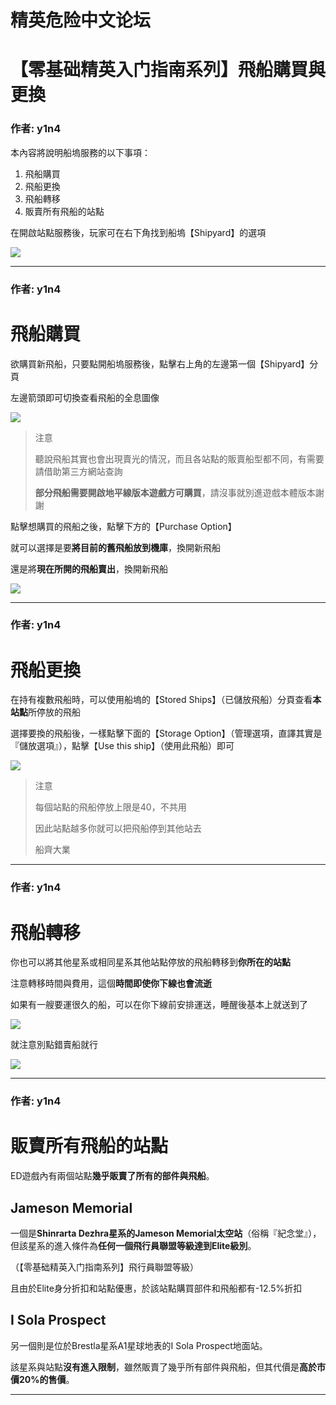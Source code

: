 




精英危险中文论坛
=========







 




# 【零基础精英入门指南系列】飛船購買與更換





### 作者: y1n4



本內容將說明船塢服務的以下事項：


1. 飛船購買
2. 飛船更換
3. 飛船轉移
4. 販賣所有飛船的站點


在開啟站點服務後，玩家可在右下角找到船塢【Shipyard】的選項  

![](https://qiniu.elitedanger.cn/assets/files/2021-01-02/1609559690-887911-stationmenu02.png)






---



### 作者: y1n4



飛船購買
====


欲購買新飛船，只要點開船塢服務後，點擊右上角的左邊第一個【Shipyard】分頁  

左邊箭頭即可切換查看飛船的全息圖像  

![](https://qiniu.elitedanger.cn/assets/files/2021-04-20/1618960319-951195-shipyard01.jpeg)



> 注意  
> 
> 聽說飛船其實也會出現賣光的情況，而且各站點的販賣船型都不同，有需要請借助第三方網站查詢  
> 
> **部分飛船需要開啟地平線版本遊戲方可購買**，請沒事就別進遊戲本體版本謝謝
> 
> 


點擊想購買的飛船之後，點擊下方的【Purchase Option】  

就可以選擇是要**將目前的舊飛船放到機庫**，換開新飛船  

還是將**現在所開的飛船賣出**，換開新飛船  

![](https://qiniu.elitedanger.cn/assets/files/2021-04-20/1618960326-239416-shipyard02.jpeg)






---



### 作者: y1n4



飛船更換
====


在持有複數飛船時，可以使用船塢的【Stored Ships】（已儲放飛船）分頁查看**本站點**所停放的飛船  

選擇要換的飛船後，一樣點擊下面的【Storage Option】（管理選項，直譯其實是『儲放選項』），點擊【Use this ship】（使用此飛船）即可  

![](https://qiniu.elitedanger.cn/assets/files/2021-04-20/1618960341-630364-shipyard03.jpeg)



> 注意  
> 
> 每個站點的飛船停放上限是40，不共用  
> 
> 因此站點越多你就可以把飛船停到其他站去  
> 
> 船齊大業
> 
> 






---



### 作者: y1n4



飛船轉移
====


你也可以將其他星系或相同星系其他站點停放的飛船轉移到**你所在的站點**  

注意轉移時間與費用，這個**時間即使你下線也會流逝**  

如果有一艘要運很久的船，可以在你下線前安排運送，睡醒後基本上就送到了  

![](https://qiniu.elitedanger.cn/assets/files/2021-04-20/1618960356-648907-shipyard04.jpeg)  

就注意別點錯賣船就行  

![](https://qiniu.elitedanger.cn/assets/files/2021-04-20/1618960361-702600-shipyard05.jpeg)






---



### 作者: y1n4



販賣所有飛船的站點
=========


ED遊戲內有兩個站點**幾乎販賣了所有的部件與飛船**。


Jameson Memorial
----------------


一個是**Shinrarta Dezhra星系的Jameson Memorial太空站**（俗稱『紀念堂』），但該星系的進入條件為**任何一個飛行員聯盟等級達到Elite級別**。  

（【零基础精英入门指南系列】飛行員聯盟等級）


且由於Elite身分折扣和站點優惠，於該站點購買部件和飛船都有-12.5%折扣


I Sola Prospect
---------------


另一個則是位於Brestla星系A1星球地表的I Sola Prospect地面站。  

該星系與站點**沒有進入限制**，雖然販賣了幾乎所有部件與飛船，但其代價是**高於市價20%的售價**。






---











